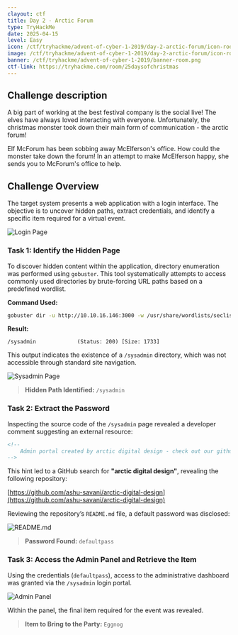 ```yaml
---
clayout: ctf
title: Day 2 - Arctic Forum
type: TryHackMe
date: 2025-04-15
level: Easy
icon: /ctf/tryhackme/advent-of-cyber-1-2019/day-2-arctic-forum/icon-room.png
image: /ctf/tryhackme/advent-of-cyber-1-2019/day-2-arctic-forum/icon-room.png
banner: /ctf/tryhackme/advent-of-cyber-1-2019/banner-room.png
ctf-link: https://tryhackme.com/room/25daysofchristmas
---
```


## Challenge description

A big part of working at the best festival company is the social live! The elves have always loved interacting with everyone. Unfortunately, the christmas monster took down their main form of communication - the arctic forum!

Elf McForum has been sobbing away McElferson's office. How could the monster take down the forum! In an attempt to make McElferson happy, she sends you to McForum's office to help.

## Challenge Overview

The target system presents a web application with a login interface. The objective is to uncover hidden paths, extract credentials, and identify a specific item required for a virtual event.

![Login Page](/ctf/tryhackme/advent-of-cyber-1-2019/day-2-arctic-forum/login.png)

### Task 1: Identify the Hidden Page

To discover hidden content within the application, directory enumeration was performed using `gobuster`. This tool systematically attempts to access commonly used directories by brute-forcing URL paths based on a predefined wordlist.

**Command Used:**

```bash
gobuster dir -u http://10.10.16.146:3000 -w /usr/share/wordlists/seclists/Discovery/Web-Content/directory-list-2.3-medium.txt -o gobuster.txt
```

**Result:**

```plaintext
/sysadmin             (Status: 200) [Size: 1733]
```

This output indicates the existence of a `/sysadmin` directory, which was not accessible through standard site navigation.

![Sysadmin Page](/ctf/tryhackme/advent-of-cyber-1-2019/day-2-arctic-forum/sysadmin.png)

> **Hidden Path Identified:** `/sysadmin`

### Task 2: Extract the Password

Inspecting the source code of the `/sysadmin` page revealed a developer comment suggesting an external resource:

```html
<!--
    Admin portal created by arctic digital design - check out our github repo
-->
```

This hint led to a GitHub search for **"arctic digital design"**, revealing the following repository:

[https://github.com/ashu-savani/arctic-digital-design](https://github.com/ashu-savani/arctic-digital-design)

Reviewing the repository’s `README.md` file, a default password was disclosed:

![README.md](/ctf/tryhackme/advent-of-cyber-1-2019/day-2-arctic-forum/readme.png)

> **Password Found:** `defaultpass`

### Task 3: Access the Admin Panel and Retrieve the Item

Using the credentials (`defaultpass`), access to the administrative dashboard was granted via the `/sysadmin` login portal.

![Admin Panel](/ctf/tryhackme/advent-of-cyber-1-2019/day-2-arctic-forum/admin.png)

Within the panel, the final item required for the event was revealed.

> **Item to Bring to the Party:** `Eggnog`
